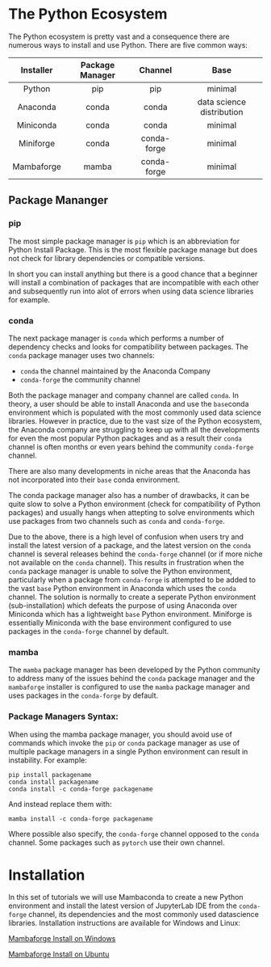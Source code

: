 # The Python Ecosystem

The Python ecosystem is pretty vast and a consequence there are numerous ways to install and use Python. There are five common ways:

|Installer|Package Manager|Channel|Base|
|:-:|:-:|:-:|:-:|
|Python|pip|pip|minimal|
|Anaconda|conda|conda|data science distribution|
|Miniconda|conda|conda|minimal|
|Miniforge|conda|conda-forge|minimal|
|Mambaforge|mamba|conda-forge|minimal|

## Package Mananger

### pip

The most simple package manager is ```pip``` which is an abbreviation for Python Install Package. This is the most flexible package manage but does not check for library dependencies or compatible versions. 

In short you can install anything but there is a good chance that a beginner will install a combination of packages that are incompatible with each other and subsequently run into alot of errors when using data science libraries for example.

### conda 

The next package manager is ```conda``` which performs a number of dependency checks and looks for compatibility between packages. The ```conda``` package manager uses two channels:
* ```conda``` the channel maintained by the Anaconda Company
* ```conda-forge``` the community channel

Both the package manager and company channel are called ```conda```. In theory, a user should be able to install Anaconda and use the ```base```conda environment which is populated with the most commonly used data science libraries. However in practice, due to the vast size of the Python ecosystem, the Anaconda company are struggling to keep up with all the developments for even the most popular Python packages and as a result their ```conda``` channel is often months or even years behind the  community ```conda-forge``` channel.

There are also many developments in niche areas that the Anaconda has not incorporated into their ```base``` conda environment. 

The conda package manager also has a number of drawbacks, it can be quite slow to solve a Python environment (check for compatibility of Python packages) and usually hangs when attepting to solve environments which use packages from two channels such as ```conda``` and ```conda-forge```.

Due to the above, there is a high level of confusion when users try and install the latest version of a package, and the latest version on the ```conda``` channel is several releases behind the ```conda-forge``` channel (or if more niche not available on the ```conda``` channel). This results in frustration when the ```conda``` package manager is unable to solve the Python environment, particularly when a package from ```conda-forge``` is attempted to be added to the vast ```base``` Python environment in Anaconda which uses the ```conda``` channel. The solution is normally to create a seperate Python environment (sub-installation) which defeats the purpose of using Anaconda over Miniconda which has a lightweight ```base``` Python environment. Miniforge is essentially Miniconda with the base environment configured to use packages in the ```conda-forge``` channel by default.

### mamba

The ```mamba``` package manager has been developed by the Python community to address many of the issues behind the ```conda``` package manager and the ```mambaforge``` installer is configured to use the ```mamba``` package manager and uses packages in the ```conda-forge``` by default.

### Package Managers Syntax:

When using the mamba package manager, you should avoid use of commands which invoke the ```pip``` or ```conda``` package manager as use of multiple package managers in a single Python environment can result in instability. For example:

```
pip install packagename
conda install packagename
conda install -c conda-forge packagename
```

And instead replace them with:

```
mamba install -c conda-forge packagename
```

Where possible also specify, the ```conda-forge``` channel opposed to the ```conda``` channel. Some packages such as ```pytorch``` use their own channel.

# Installation

In this set of tutorials we will use Mambaconda to create a new Python environment and install the latest version of JupyterLab IDE from the ```conda-forge``` channel, its dependencies and the most commonly used datascience libraries. Installation instructions are available for Windows and Linux:

[Mambaforge Install on Windows](./001_windows_install/)

[Mambaforge Install on Ubuntu](./002_ubuntu_install/)


